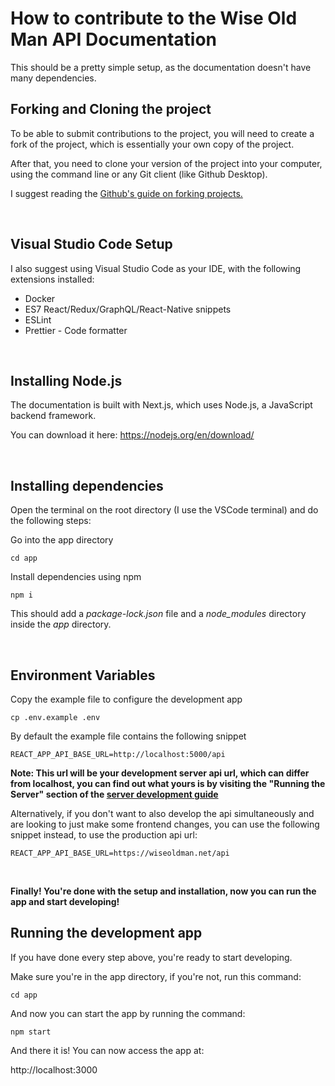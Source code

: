 # How to contribute to the Wise Old Man API Documentation

This should be a pretty simple setup, as the documentation doesn't have many dependencies.

## Forking and Cloning the project

To be able to submit contributions to the project, you will need to create a fork of the project, which is essentially your own copy of the project.

After that, you need to clone your version of the project into your computer, using the command line or any Git client (like Github Desktop).

I suggest reading the [Github's guide on forking projects.](https://guides.github.com/activities/forking/)

<br />

## Visual Studio Code Setup

I also suggest using Visual Studio Code as your IDE, with the following extensions installed:

- Docker
- ES7 React/Redux/GraphQL/React-Native snippets
- ESLint
- Prettier - Code formatter

<br />

## Installing Node.js

The documentation is built with Next.js, which uses Node.js, a JavaScript backend framework.

You can download it here: https://nodejs.org/en/download/

<br />

## Installing dependencies

Open the terminal on the root directory (I use the VSCode terminal) and do the following steps:

Go into the app directory

```
cd app
```

Install dependencies using npm

```
npm i
```

This should add a _package-lock.json_ file and a _node_modules_ directory inside the _app_ directory.

<br />

## Environment Variables

Copy the example file to configure the development app
```
cp .env.example .env
```

By default the example file contains the following snippet

```
REACT_APP_API_BASE_URL=http://localhost:5000/api
```

**Note: This url will be your development server api url, which can differ from localhost, you can find out what yours is by visiting the "Running the Server" section of the [server development guide](https://github.com/psikoi/wise-old-man/blob/master/.github/contributing/server-guide.md)**

Alternatively, if you don't want to also develop the api simultaneously and are looking to just make some frontend changes, you can use the following snippet instead, to use the production api url:

```
REACT_APP_API_BASE_URL=https://wiseoldman.net/api
```

<br />

**Finally! You're done with the setup and installation, now you can run the app and start developing!**

## Running the development app

If you have done every step above, you're ready to start developing.

Make sure you're in the app directory, if you're not, run this command:

```
cd app
```

And now you can start the app by running the command:

```
npm start
```

And there it is! You can now access the app at:

http://localhost:3000

